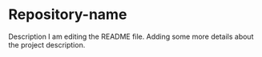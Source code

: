 # Repository-name
Description
I am editing the README file. Adding some more details about the project description.


